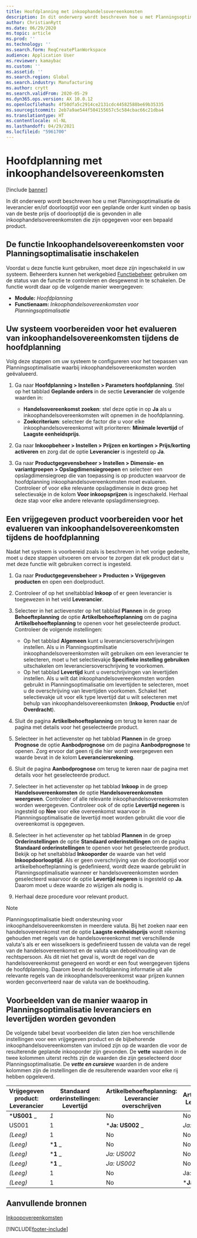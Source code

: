 ```yaml
---
title: Hoofdplanning met inkoophandelsovereenkomsten
description: In dit onderwerp wordt beschreven hoe u met Planningsoptimalisatie de leverancier en/of doorlooptijd voor een geplande order kunt vinden op basis van de beste prijs of doorlooptijd die is gevonden in inkoophandelsovereenkomsten.
author: ChristianRytt
ms.date: 06/29/2020
ms.topic: article
ms.prod: ''
ms.technology: ''
ms.search.form: ReqCreatePlanWorkspace
audience: Application User
ms.reviewer: kamaybac
ms.custom: ''
ms.assetid: ''
ms.search.region: Global
ms.search.industry: Manufacturing
ms.author: crytt
ms.search.validFrom: 2020-05-29
ms.dyn365.ops.version: AX 10.0.12
ms.openlocfilehash: 4f50dfa5c2914ce2131cdc44582588be69b35335
ms.sourcegitcommit: 2eb7a9ae544f504155657c5c584cbac66c21dba4
ms.translationtype: HT
ms.contentlocale: nl-NL
ms.lasthandoff: 04/29/2021
ms.locfileid: "5961700"
---
```

# <a name="master-planning-with-purchase-trade-agreements"></a>Hoofdplanning met inkoophandelsovereenkomsten

[!include [banner](../../includes/banner.md)]

In dit onderwerp wordt beschreven hoe u met Planningsoptimalisatie de leverancier en/of doorlooptijd voor een geplande order kunt vinden op basis van de beste prijs of doorlooptijd die is gevonden in alle inkoophandelsovereenkomsten die zijn opgegeven voor een bepaald product.

## <a name="turn-on-the-purchase-trade-agreements-for-planning-optimization-feature"></a>De functie Inkoophandelsovereenkomsten voor Planningsoptimalisatie inschakelen

Voordat u deze functie kunt gebruiken, moet deze zijn ingeschakeld in uw systeem. Beheerders kunnen het werkgebied [Functiebeheer](../../../fin-ops-core/fin-ops/get-started/feature-management/feature-management-overview.md) gebruiken om de status van de functie te controleren en desgewenst in te schakelen. De functie wordt daar op de volgende manier weergegeven:

- **Module:** *Hoofdplanning*
- **Functienaam:** *Inkoophandelsovereenkomsten voor Planningsoptimalisatie*

## <a name="prepare-your-system-to-evaluate-purchase-trade-agreements-during-master-planning"></a>Uw systeem voorbereiden voor het evalueren van inkoophandelsovereenkomsten tijdens de hoofdplanning

Volg deze stappen om uw systeem te configureren voor het toepassen van Planningsoptimalisatie waarbij inkoophandelsovereenkomsten worden geëvalueerd.

1. Ga naar **Hoofdplanning \> Instellen \> Parameters hoofdplanning**. Stel op het tabblad **Geplande orders** in de sectie **Leverancier** de volgende waarden in:

    - **Handelsovereenkomst zoeken**: stel deze optie in op **Ja** als u inkoophandelsovereenkomsten wilt opnemen in de hoofdplanning.
    - **Zoekcriterium**: selecteer de factor die u voor elke inkoophandelsovereenkomst wilt prioriteren: **Minimale levertijd** of **Laagste eenheidsprijs**.

1. Ga naar **Inkoopbeheer \> Instellen \> Prijzen en kortingen \> Prijs/korting activeren** en zorg dat de optie **Leverancier** is ingesteld op **Ja**.
1. Ga naar **Productgegevensbeheer \> Instellen \> Dimensie- en variantgroepen \> Opslagdimensiegroepen** en selecteer een opslagdimensiegroep die van toepassing is op producten waarvoor de hoofdplanning inkoophandelsovereenkomsten moet evalueren. Controleer of voor elke relevante opslagdimensie in deze groep het selectievakje in de kolom **Voor inkoopsprijzen** is ingeschakeld. Herhaal deze stap voor elke andere relevante opslagdimensiegroep.

## <a name="prepare-a-released-product-to-evaluate-purchase-trade-agreements-during-master-planning"></a>Een vrijgegeven product voorbereiden voor het evalueren van inkoophandelsovereenkomsten tijdens de hoofdplanning

Nadat het systeem is voorbereid zoals is beschreven in het vorige gedeelte, moet u deze stappen uitvoeren om ervoor te zorgen dat elk product dat u met deze functie wilt gebruiken correct is ingesteld.

1. Ga naar **Productgegevensbeheer \> Producten \> Vrijgegeven producten** en open een doelproduct.
1. Controleer of op het sneltabblad **Inkoop** of er geen leverancier is toegewezen in het veld **Leverancier**.
1. Selecteer in het actievenster op het tabblad **Plannen** in de groep **Behoefteplanning** de optie **Artikelbehoefteplanning** om de pagina **Artikelbehoefteplanning** te openen voor het geselecteerde product. Controleer de volgende instellingen:

    - Op het tabblad **Algemeen** kunt u leveranciersoverschrijvingen instellen. Als u in Planningsoptimilsatie inkoophandelsovereenkomsten wilt gebruiken om een leverancier te selecteren, moet u het selectievakje **Specifieke instelling gebruiken** uitschakelen om leveranciersoverschrijving te voorkomen.
    - Op het tabblad **Levertijd** kunt u overschrijvingen van levertijden instellen. Als u wilt dat inkoophandelsovereenkomsten worden gebruikt in Planningsoptimalisatie om levertijden te selecteren, moet u de overschrijving van levertijden voorkomen. Schakel het selectievakje uit voor elk type levertijd dat u wilt selecteren met behulp van inkoophandelsovereenkomsten (**Inkoop**, **Productie** en/of **Overdracht**).

1. Sluit de pagina **Artikelbehoefteplanning** om terug te keren naar de pagina met details voor het geselecteerde product.
1. Selecteer in het actievenster op het tabblad **Plannen** in de groep **Prognose** de optie **Aanbodprognose** om de pagina **Aanbodprognose** te openen. Zorg ervoor dat geen rij die hier wordt weergegeven een waarde bevat in de kolom **Leveranciersrekening**.
1. Sluit de pagina **Aanbodprognose** om terug te keren naar de pagina met details voor het geselecteerde product.
1. Selecteer in het actievenster op het tabblad **Inkoop** in de groep **Handelsovereenkomsten** de optie **Handelsovereenkomsten weergeven**. Controleer of alle relevante inkoophandelsovereenkomsten worden weergegeven. Controleer ook of de optie **Levertijd negeren** is ingesteld op **Nee** voor elke overeenkomst waarvoor in Plannningsoptimalisatie de levertijd moet worden gebruikt die voor die overeenkomst is opgegeven.
1. Selecteer in het actievenster op het tabblad **Plannen** in de groep **Orderinstellingen** de optie **Standaard orderinstellingen** om de pagina **Standaard orderinstellingen** te openen voor het geselecteerde product. Bekijk op het sneltabblad **Inkooporder** de waarde van het veld **Inkoopdoorlooptijd**. Als er geen overschrijving van de doorlooptijd voor artikelbehoefteplanning is gedefinieerd, wordt deze waarde gebruikt in Planningsoptimalisatie wanneer er handelsovereenkomsten worden geselecteerd waarvoor de optie **Levertijd negeren** is ingesteld op **Ja**. Daarom moet u deze waarde zo wijzigen als nodig is.
1. Herhaal deze procedure voor relevant product.

> [!NOTE]
> Planningsoptimalisatie biedt ondersteuning voor inkoophandelsovereenkomsten in meerdere valuta. Bij het zoeken naar een handelsovereenkomst met de optie **Laagste eenheidsprijs** wordt rekening gehouden met regels van de handelsovereenkomst met verschillende valuta's als er een wisselkoers is gedefinieerd tussen de valuta van de regel van de handelsovereenkomst en de valuta van deboekhouding van de rechtspersoon. Als dit niet het geval is, wordt de regel van de handelsovereenkomst genegeerd en wordt er een fout weergegeven tijdens de hoofdplanning. Daarom bevat de hoofdplanning informatie uit alle relevante regels van de inkoophandelsovereenkomst waar prijzen kunnen worden geconverteerd naar de valuta van de boekhouding.

## <a name="examples-of-how-planning-optimization-finds-vendor-and-lead-times"></a>Voorbeelden van de manier waarop in Planningsoptimalisatie leveranciers en levertijden worden gevonden

De volgende tabel bevat voorbeelden die laten zien hoe verschillende instellingen voor een vrijgegeven product en de bijbehorende inkoophandelsovereenkomsten van invloed zijn op de waarden die voor de resulterende geplande inkooporder zijn gevonden. De **vette** waarden in de twee kolommen uiterst rechts zijn de waarden die zijn geselecteerd door Planningsoptimalisatie. De **_vette en cursieve_** waarden in de andere kolommen zijn de instellingen die de resulterende waarden voor elke rij hebben opgeleverd.

| Vrijgegeven product: Leverancier | Standaard orderinstellingen: Levertijd | Artikelbehoefteplanning: Leverancier overschrijven | Artikelbehoefteplanning: Levertijd overschrijven | Handelsovereenkomst: Leverancier | Handelsovereenkomst: Levertijd | Handelsovereenkomst: Levertijd negeren | Resulterende leverancier | Resulterende levertijd |
| --- | --- | --- | --- | --- | --- | --- | --- | --- |
| ***US001** _ | _*_1_*_ | No | No | US003 | 3 | No | _ *US001** | **1** |
| US001 | 1 | ***Ja: US002** _ | _*_Ja: 2_*_ | US003 | 3 | No | _ *US002** | **2** |
| *(Leeg)* | 1 | No | No | ***US003** _ | _*_3_*_ | No | _ *US003** | **3** |
| *(Leeg)* | ***1** _ | No | No | _*_US003_*_ | 3 | Ja | _ *US003** | **1** |
| *(Leeg)* | ***1** _ | _*_Ja: US002_*_ | No | US003 | 3 | No | _ *US002** | **1** |
| *(Leeg)* | ***1** _ | _*_Ja: US002_*_ | No | US003 | 3 | No | _ *US002** | **1** |
| *(Leeg)* | 1 | No | Ja: 2 | ***US003** _ | _*_3_*_ | No | _ *US003** | **3** |
| *(Leeg)* | 1 | No | ***Ja: 2** _ | _*_US003_*_ | 3 | Ja | _ *US003** | **2** |

## <a name="additional-resources"></a>Aanvullende bronnen

[Inkoopovereenkomsten](../../procurement/purchase-agreements.md)


[!INCLUDE[footer-include](../../../includes/footer-banner.md)]
